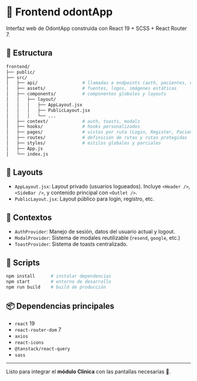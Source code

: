 # 🎨 Frontend odontApp

Interfaz web de OdontApp construida con React 19 + SCSS + React Router 7.

## 📁 Estructura

```bash
frontend/
├── public/
├── src/
│   ├── api/                 # llamadas a endpoints (auth, pacientes, etc.)
│   ├── assets/              # fuentes, logos, imágenes estáticas
│   ├── components/          # componentes globales y layouts
│   │   ├── layout/
│   │   │   ├── AppLayout.jsx
│   │   │   ├── PublicLayout.jsx
│   │   │   └── ...
│   ├── context/             # auth, toasts, modals
│   ├── hooks/               # hooks personalizados
│   ├── pages/               # vistas por ruta (Login, Register, Pacientes, etc.)
│   ├── routes/              # definición de rutas y rutas protegidas
│   ├── styles/              # estilos globales y parciales
│   ├── App.js
│   └── index.js
```

## 🧠 Layouts

- `AppLayout.jsx`: Layout privado (usuarios logueados). Incluye `<Header />`, `<SideBar />`, y contenido principal con `<Outlet />`.
- `PublicLayout.jsx`: Layout público para login, registro, etc.

## 🧩 Contextos

- `AuthProvider`: Manejo de sesión, datos del usuario actual y logout.
- `ModalProvider`: Sistema de modales reutilizable (`resend`, `google`, etc.)
- `ToastProvider`: Sistema de toasts centralizado.

## 🚀 Scripts

```bash
npm install      # instalar dependencias
npm start        # entorno de desarrollo
npm run build    # build de producción
```

## 📦 Dependencias principales

- `react` 19
- `react-router-dom` 7
- `axios`
- `react-icons`
- `@tanstack/react-query`
- `sass`

---

Listo para integrar el **módulo Clínica** con las pantallas necesarias 🎯.
